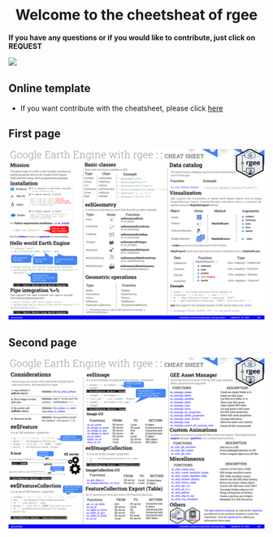 <h1 align="center"><b>Welcome to the cheetsheat of rgee</b></h1>

**If you have any questions or if you would like to contribute, just click on REQUEST**

[![](https://img.shields.io/badge/discussion-participe-brightgreen?style=for-the-badge&logo=github)](https://github.com/r-earthengine/cheatsheet/discussions/new)

## **Online template**

- If you want contribute with the cheatsheet, please click [here](https://docs.google.com/presentation/d/1CSp3XYOSviJrgzKNDfrCmFu3VdUcnjquWEj2hPOkgxw/edit?usp=sharing)

## **First page**

<img src='svg/rgee_1.svg' aling = 'center'>

## **Second page**

<img src='svg/rgee_2.svg' aling = 'center'>
